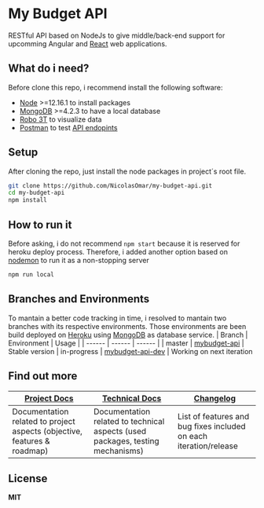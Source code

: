 # My Budget API
RESTful API based on NodeJs to give middle/back-end support for upcomming Angular and [React](https://mybudget-react.herokuapp.com/) web applications.

## What do i need?
Before clone this repo, i recommend install the following software:
- [Node](https://nodejs.org/en/download/) >=12.16.1 to install packages
- [MongoDB](https://www.mongodb.com/download-center/community) >=4.2.3 to have a local database
- [Robo 3T](https://robomongo.org/download) to visualize data
- [Postman](https://www.postman.com/downloads/) to test [API endopints](https://github.com/NicolasOmar/my-budget-api/wiki/API-reference)

## Setup
After cloning the repo, just install the node packages in project´s root file.
```sh
git clone https://github.com/NicolasOmar/my-budget-api.git
cd my-budget-api
npm install
```

## How to run it
Before asking, i do not recommend `npm start` because it is reserved for heroku deploy process.
Therefore, i added another option based on [nodemon](https://www.npmjs.com/package/nodemon) to run it as a non-stopping server
```sh
npm run local
```

## Branches and Environments
To mantain a better code tracking in time, i resolved to mantain two branches with its respective environments.
Those environments are been build deployed on [Heroku](https://www.heroku.com/) using [MongoDB](https://account.mongodb.com/) as database service.
| Branch | Environment | Usage |
| ------ | ------ | ------ |
| master | [mybudget-api](https://mybudget-api.herokuapp.com/) | Stable version
| in-progress | [mybudget-api-dev](https://mybudget-api-dev.herokuapp.com/) | Working on next iteration

## Find out more
| [Project Docs](https://github.com/NicolasOmar/my-budget-api/wiki/Project-documentation) | [Technical Docs](https://github.com/NicolasOmar/my-budget-api/wiki/Technical-documentation) | [Changelog](https://github.com/NicolasOmar/my-budget-api/blob/in-progress/CHANGELOG.md) |
| ----- | ----- | ----- |
| Documentation related to project aspects (objective, features & roadmap) | Documentation related to technical aspects (used packages, testing mechanisms) | List of features and bug fixes included on each iteration/release |

## License
**MIT**